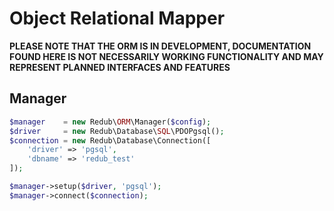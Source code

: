 # Object Relational Mapper

**PLEASE NOTE THAT THE ORM IS IN DEVELOPMENT, DOCUMENTATION FOUND HERE IS NOT NECESSARILY WORKING
FUNCTIONALITY AND MAY REPRESENT PLANNED INTERFACES AND FEATURES**

## Manager

```php
$manager    = new Redub\ORM\Manager($config);
$driver     = new Redub\Database\SQL\PDOPgsql();
$connection = new Redub\Database\Connection([
	'driver' => 'pgsql',
	'dbname' => 'redub_test'
]);

$manager->setup($driver, 'pgsql');
$manager->connect($connection);
```
